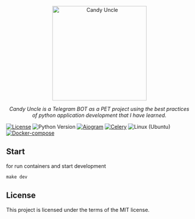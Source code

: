 <p align="center">
  <a href="https://t.me/candy_uncle_bot">
    <img src="https://th.bing.com/th/id/OIG4.dbY3kumcxp.kAMN4P_kz?w=1024&h=1024&rs=1&pid=ImgDetMain" height="255px" alt="Candy Uncle">
  </a>
</p>
<p align="center">
    <em>Candy Uncle is a Telegram BOT as a PET project using the best practices of python application development that I have learned.</em>
</p>

[![License](https://img.shields.io/badge/license-MIT-green.svg)](https://opensource.org/licenses/MIT)
![Python Version](https://img.shields.io/badge/python-3.11-blue.svg)
[![Aiogram](https://img.shields.io/badge/aiogram-3.4.1-blue?style=plastic)](https://docs.aiogram.dev/en/dev-3.x/)
[![Celery](https://img.shields.io/badge/celery-5.4.0-green?style=plastic)](https://github.com/celery/celery)
![Linux (Ubuntu)](https://img.shields.io/badge/linux-ubuntu-green.svg)
[![Docker-compose](https://img.shields.io/badge/docker-compose-orange.svg)](https://www.digitalocean.com/community/tutorials/how-to-install-and-use-docker-compose-on-ubuntu-22-04)

## Start

for run containers and start development
```makefile
make dev
```

## License

This project is licensed under the terms of the MIT license.
